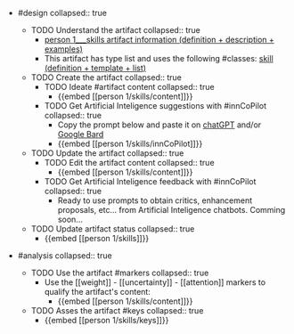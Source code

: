 
- #design
   collapsed:: true
  - TODO Understand the artifact
    collapsed:: true
    - [person 1___skills artifact information (definition + description + examples)](https://go.innbok.com/#/page/innBoK%2Fperson-%28id%29%2Fskills%2Finfo)
    - This artifact has type list and uses the following #classes: [skill (definition + template + list)](https://go.innbok.com/#/page/innBoK%2Fclass%2Fskill)
  - TODO Create the artifact
     collapsed:: true
    - TODO Ideate #artifact content
      collapsed:: true
      - {{embed [[person 1/skills/content]]}}
    - TODO Get Artificial Inteligence suggestions with #innCoPilot
      collapsed:: true
      - Copy the prompt below and paste it on [chatGPT](https://chat.openai.com) and/or [Google Bard](https://bard.google.com/chat)
      - {{embed [[person 1/skills/innCoPilot]]}}
  - TODO Update the artifact
    collapsed:: true
    - TODO Edit the artifact content
     collapsed:: true
      - {{embed [[person 1/skills/content]]}}
    - TODO Get Artificial Inteligence feedback with #innCoPilot
      collapsed:: true
      - Ready to use prompts to obtain critics, enhancement proposals, etc... from Artificial Inteligence chatbots. Comming soon...
  - TODO Update artifact status
    collapsed:: true
    - {{embed [[person 1/skills]]}}


- #analysis
  collapsed:: true
  - TODO Use the artifact #markers
    collapsed:: true
    - Use the [[weight]] - [[uncertainty]] - [[attention]] markers to qualify the artifact's content:
      - {{embed [[person 1/skills/content]]}}
  - TODO Asses the artifact #keys
    collapsed:: true
    - {{embed [[person 1/skills/keys]]}}



